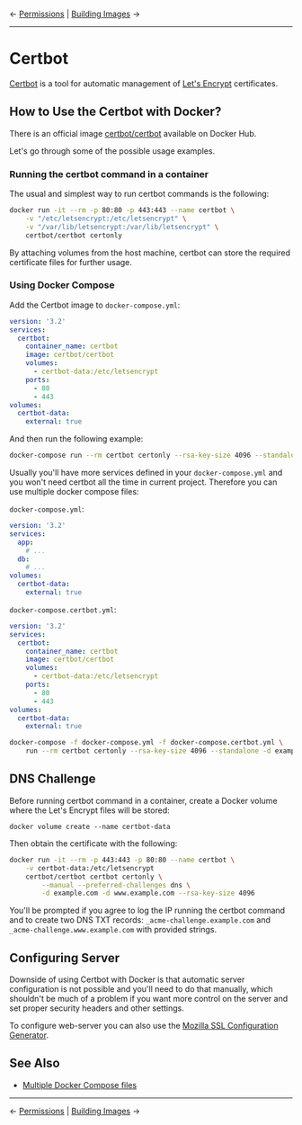 &larr; [Permissions](06-permissions.md) | [Building Images](08-build.md) &rarr;

---

# Certbot

[Certbot](https://certbot.eff.org/) is a tool for automatic management of
[Let's Encrypt](https://letsencrypt.org/) certificates.

## How to Use the Certbot with Docker?

There is an official image [certbot/certbot](https://hub.docker.com/r/certbot/certbot/)
available on Docker Hub.

Let's go through some of the possible usage examples.

### Running the certbot command in a container

The usual and simplest way to run certbot commands is the following:

```bash
docker run -it --rm -p 80:80 -p 443:443 --name certbot \
    -v "/etc/letsencrypt:/etc/letsencrypt" \
    -v "/var/lib/letsencrypt:/var/lib/letsencrypt" \
    certbot/certbot certonly
```

By attaching volumes from the host machine, certbot can store the required
certificate files for further usage.

### Using Docker Compose

Add the Certbot image to `docker-compose.yml`:

```yaml
version: '3.2'
services:
  certbot:
    container_name: certbot
    image: certbot/certbot
    volumes:
      - certbot-data:/etc/letsencrypt
    ports:
      - 80
      - 443
volumes:
  certbot-data:
    external: true
```

And then run the following example:

```bash
docker-compose run --rm certbot certonly --rsa-key-size 4096 --standalone -d example.com -d www.example.com
```

Usually you'll have more services defined in your `docker-compose.yml` and you
won't need certbot all the time in current project. Therefore you can use multiple
docker compose files:

`docker-compose.yml`:

```yaml
version: '3.2'
services:
  app:
    # ...
  db:
    # ...
volumes:
  certbot-data:
    external: true
```

`docker-compose.certbot.yml`:

```yaml
version: '3.2'
services:
  certbot:
    container_name: certbot
    image: certbot/certbot
    volumes:
      - certbot-data:/etc/letsencrypt
    ports:
      - 80
      - 443
volumes:
  certbot-data:
    external: true
```

```bash
docker-compose -f docker-compose.yml -f docker-compose.certbot.yml \
    run --rm certbot certonly --rsa-key-size 4096 --standalone -d example.com -d www.example.com
```

## DNS Challenge

Before running certbot command in a container, create a Docker volume where the
Let's Encrypt files will be stored:

```
docker volume create --name certbot-data
```

Then obtain the certificate with the following:

```bash
docker run -it --rm -p 443:443 -p 80:80 --name certbot \
    -v certbot-data:/etc/letsencrypt
    certbot/certbot certbot certonly \
        --manual --preferred-challenges dns \
        -d example.com -d www.example.com --rsa-key-size 4096
```

You'll be prompted if you agree to log the IP running the certbot command and to
create two DNS TXT records: `_acme-challenge.example.com` and
`_acme-challenge.www.example.com` with provided strings.

## Configuring Server

Downside of using Certbot with Docker is that automatic server configuration is
not possible and you'll need to do that manually, which shouldn't be much of a
problem if you want more control on the server and set proper security headers
and other settings.

To configure web-server you can also use the
[Mozilla SSL Configuration Generator](https://mozilla.github.io/server-side-tls/ssl-config-generator/).

## See Also

* [Multiple Docker Compose files](https://docs.docker.com/compose/extends/)

---
&larr; [Permissions](06-permissions.md) | [Building Images](08-build.md) &rarr;
